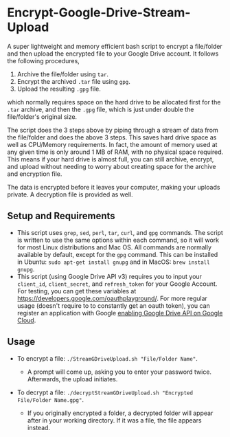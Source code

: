 # Encrypt-Google-Drive-Stream-Upload

A super lightweight and memory efficient bash script to encrypt a file/folder and then upload the encrypted file to your Google Drive account. It follows the following procedures,

1) Archive the file/folder using `tar`.
2) Encrypt the archived `.tar` file using `gpg`.
3) Upload the resulting `.gpg` file.

which normally requires space on the hard drive to be allocated first for the `.tar` archive, and then the `.gpg` file, which is just under double the file/folder's original size.

The script does the 3 steps above by piping through a stream of data from the file/folder and does the above 3 steps. This saves hard drive space as well as CPU/Memory requirements. In fact, the amount of memory used at any given time is only around 1 MB of RAM, with no physical space required. This means if your hard drive is almost full, you can still archive, encrypt, and upload without needing to worry about creating space for the archive and encryption file.

The data is encrypted before it leaves your computer, making your uploads private. A decryption file is provided as well.

## Setup and Requirements
- This script uses `grep`, `sed`, `perl`, `tar`, `curl`, and `gpg` commands. The script is written to use the same options within each command, so it will work for most Linux distributions and Mac OS. All commands are normally available by default, except for the `gpg` command. This can be installed in Ubuntu: `sudo apt-get install gnupg` and in MacOS: `brew install gnupg`.
- This script (using Google Drive API v3) requires you to input your `client_id`, `client_secret`, and `refresh_token` for your Google Account. For testing, you can get these variables at https://developers.google.com/oauthplayground/. For more regular usage (doesn't require to to constantly get an oauth token), you can register an application with Google [enabling Google Drive API on Google Cloud](https://developers.google.com/drive/api/v3/enable-drive-api).

## Usage

- To encrypt a file: `./StreamGDriveUpload.sh "File/Folder Name"`.
  - A prompt will come up, asking you to enter your password twice. Afterwards, the upload initiates.

- To decrypt a file: `./decryptStreamGDriveUpload.sh "Encrypted File/Folder Name.gpg"`.
  - If you originally encrypted a folder, a decrypted folder will appear after in your working directory. If it was a file, the file appears instead.
